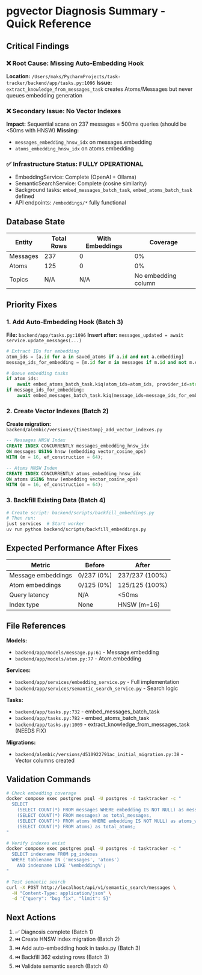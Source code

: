 # pgvector Diagnosis Summary - Quick Reference

## Critical Findings

### ❌ Root Cause: Missing Auto-Embedding Hook
**Location:** `/Users/maks/PycharmProjects/task-tracker/backend/app/tasks.py:1096`
**Issue:** `extract_knowledge_from_messages_task` creates Atoms/Messages but never queues embedding generation

### ❌ Secondary Issue: No Vector Indexes
**Impact:** Sequential scans on 237 messages = 500ms queries (should be <50ms with HNSW)
**Missing:**
- `messages_embedding_hnsw_idx` on messages.embedding
- `atoms_embedding_hnsw_idx` on atoms.embedding

### ✅ Infrastructure Status: FULLY OPERATIONAL
- EmbeddingService: Complete (OpenAI + Ollama)
- SemanticSearchService: Complete (cosine similarity)
- Background tasks: `embed_messages_batch_task`, `embed_atoms_batch_task` defined
- API endpoints: `/embeddings/*` fully functional

## Database State

| Entity | Total Rows | With Embeddings | Coverage |
|--------|------------|-----------------|----------|
| Messages | 237 | 0 | 0% |
| Atoms | 125 | 0 | 0% |
| Topics | N/A | N/A | No embedding column |

## Priority Fixes

### 1. Add Auto-Embedding Hook (Batch 3)
**File:** `backend/app/tasks.py:1096`
**Insert after:** `messages_updated = await service.update_messages(...)`
```python
# Extract IDs for embedding
atom_ids = [a.id for a in saved_atoms if a.id and not a.embedding]
message_ids_for_embedding = [m.id for m in messages if m.id and not m.embedding]

# Queue embedding tasks
if atom_ids:
    await embed_atoms_batch_task.kiq(atom_ids=atom_ids, provider_id=str(provider.id))
if message_ids_for_embedding:
    await embed_messages_batch_task.kiq(message_ids=message_ids_for_embedding, provider_id=str(provider.id))
```

### 2. Create Vector Indexes (Batch 2)
**Create migration:** `backend/alembic/versions/{timestamp}_add_vector_indexes.py`
```sql
-- Messages HNSW Index
CREATE INDEX CONCURRENTLY messages_embedding_hnsw_idx
ON messages USING hnsw (embedding vector_cosine_ops)
WITH (m = 16, ef_construction = 64);

-- Atoms HNSW Index
CREATE INDEX CONCURRENTLY atoms_embedding_hnsw_idx
ON atoms USING hnsw (embedding vector_cosine_ops)
WITH (m = 16, ef_construction = 64);
```

### 3. Backfill Existing Data (Batch 4)
```bash
# Create script: backend/scripts/backfill_embeddings.py
# Then run:
just services  # Start worker
uv run python backend/scripts/backfill_embeddings.py
```

## Expected Performance After Fixes

| Metric | Before | After |
|--------|--------|-------|
| Message embeddings | 0/237 (0%) | 237/237 (100%) |
| Atom embeddings | 0/125 (0%) | 125/125 (100%) |
| Query latency | N/A | <50ms |
| Index type | None | HNSW (m=16) |

## File References

**Models:**
- `backend/app/models/message.py:61` - Message.embedding
- `backend/app/models/atom.py:77` - Atom.embedding

**Services:**
- `backend/app/services/embedding_service.py` - Full implementation
- `backend/app/services/semantic_search_service.py` - Search logic

**Tasks:**
- `backend/app/tasks.py:732` - embed_messages_batch_task
- `backend/app/tasks.py:782` - embed_atoms_batch_task
- `backend/app/tasks.py:1009` - extract_knowledge_from_messages_task (NEEDS FIX)

**Migrations:**
- `backend/alembic/versions/d510922791ac_initial_migration.py:38` - Vector columns created

## Validation Commands

```bash
# Check embedding coverage
docker compose exec postgres psql -U postgres -d tasktracker -c "
  SELECT
    (SELECT COUNT(*) FROM messages WHERE embedding IS NOT NULL) as messages_with_embeddings,
    (SELECT COUNT(*) FROM messages) as total_messages,
    (SELECT COUNT(*) FROM atoms WHERE embedding IS NOT NULL) as atoms_with_embeddings,
    (SELECT COUNT(*) FROM atoms) as total_atoms;
"

# Verify indexes exist
docker compose exec postgres psql -U postgres -d tasktracker -c "
  SELECT indexname FROM pg_indexes
  WHERE tablename IN ('messages', 'atoms')
    AND indexname LIKE '%embedding%';
"

# Test semantic search
curl -X POST http://localhost/api/v1/semantic_search/messages \
  -H "Content-Type: application/json" \
  -d '{"query": "bug fix", "limit": 5}'
```

## Next Actions

1. ✅ Diagnosis complete (Batch 1)
2. ⏭️ Create HNSW index migration (Batch 2)
3. ⏭️ Add auto-embedding hook in tasks.py (Batch 3)
4. ⏭️ Backfill 362 existing rows (Batch 3)
5. ⏭️ Validate semantic search (Batch 4)
